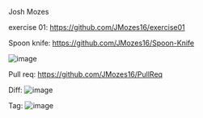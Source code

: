 Josh Mozes

exercise 01: https://github.com/JMozes16/exercise01

Spoon knife: https://github.com/JMozes16/Spoon-Knife

![image](https://user-images.githubusercontent.com/85561037/172089704-4f7b6237-3cc8-4e67-8ae0-825f1b51ff82.png)

Pull req: https://github.com/JMozes16/PullReq

Diff: ![image](https://user-images.githubusercontent.com/85561037/172091156-c8fba906-de3e-4f64-9546-d236bc328393.png)

Tag: ![image](https://user-images.githubusercontent.com/85561037/172091430-a2398b48-7214-4378-94fa-ccec8b767398.png)
